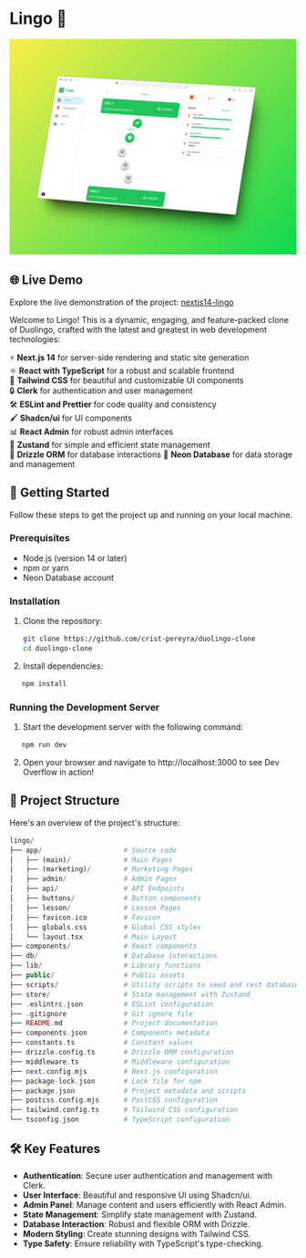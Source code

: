 # Lingo 🌟

![Lingo Preview](/public/lingo-preview.png)

## 🌐 Live Demo

Explore the live demonstration of the project: [nextjs14-lingo](https://duolingo-clone-xi.vercel.app)

Welcome to Lingo! This is a dynamic, engaging, and feature-packed clone of Duolingo, crafted with the latest and greatest in web development technologies:

⚡ **Next.js 14** for server-side rendering and static site generation  
⚛️ **React with TypeScript** for a robust and scalable frontend  
🎨 **Tailwind CSS** for beautiful and customizable UI components  
🔒 **Clerk** for authentication and user management  
🛠️ **ESLint and Prettier** for code quality and consistency  
🖌️ **Shadcn/ui** for UI components  
📊 **React Admin** for robust admin interfaces  
🐻 **Zustand** for simple and efficient state management  
🔄 **Drizzle ORM** for database interactions
💽 **Neon Database** for data storage and management

## 🚀 Getting Started

Follow these steps to get the project up and running on your local machine.

### Prerequisites

- Node.js (version 14 or later)
- npm or yarn
- Neon Database account

### Installation

1. Clone the repository:

   ```sh
   git clone https://github.com/crist-pereyra/duolingo-clone
   cd duolingo-clone
   ```

2. Install dependencies:

```sh
   npm install
```

### Running the Development Server

1. Start the development server with the following command:

```sh
   npm run dev
```

2. Open your browser and navigate to http://localhost:3000 to see Dev Overflow in action!

## 📂 Project Structure

Here's an overview of the project's structure:

```php
lingo/
├── app/                    # Source code
│   ├── (main)/             # Main Pages
│   ├── (marketing)/        # Marketing Pages
│   ├── admin/              # Admin Pages
│   ├── api/                # API Endpoints
│   ├── buttons/            # Button components
│   ├── lesson/             # Lesson Pages
│   ├── favicon.ico         # Favicon
│   ├── globals.css         # Global CSS styles
│   └── layout.tsx          # Main Layout
├── components/             # React components
├── db/                     # Database interactions
├── lib/                    # Library functions
├── public/                 # Public assets
├── scripts/                # Utility scripts to seed and rest database
├── store/                  # State management with Zustand
├── .eslintrc.json          # ESLint configuration
├── .gitignore              # Git ignore file
├── README.md               # Project documentation
├── components.json         # Components metadata
├── constants.ts            # Constant values
├── drizzle.config.ts       # Drizzle ORM configuration
├── middleware.ts           # Middleware configuration
├── next.config.mjs         # Next.js configuration
├── package-lock.json       # Lock file for npm
├── package.json            # Project metadata and scripts
├── postcss.config.mjs      # PostCSS configuration
├── tailwind.config.ts      # Tailwind CSS configuration
└── tsconfig.json           # TypeScript configuration

```

## 🛠️ Key Features

- **Authentication**: Secure user authentication and management with Clerk.
- **User Interface**: Beautiful and responsive UI using Shadcn/ui.
- **Admin Panel**: Manage content and users efficiently with React Admin.
- **State Management**: Simplify state management with Zustand.
- **Database Interaction**: Robust and flexible ORM with Drizzle.
- **Modern Styling**: Create stunning designs with Tailwind CSS.
- **Type Safety**: Ensure reliability with TypeScript's type-checking.
